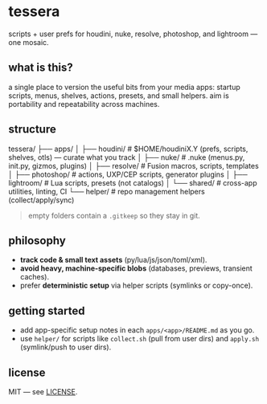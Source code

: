 # tessera

scripts + user prefs for houdini, nuke, resolve, photoshop, and lightroom — one mosaic.

## what is this?
a single place to version the useful bits from your media apps: startup scripts, menus, shelves, actions, presets, and small helpers. aim is portability and repeatability across machines.

## structure
tessera/
├── apps/
│   ├── houdini/     # $HOME/houdiniX.Y (prefs, scripts, shelves, otls) — curate what you track
│   ├── nuke/        # .nuke (menus.py, init.py, gizmos, plugins)
│   ├── resolve/     # Fusion macros, scripts, templates
│   ├── photoshop/   # actions, UXP/CEP scripts, generator plugins
│   ├── lightroom/   # Lua scripts, presets (not catalogs)
│   └── shared/      # cross-app utilities, linting, CI
└── helper/          # repo management helpers (collect/apply/sync)

> empty folders contain a `.gitkeep` so they stay in git.

## philosophy
- **track code & small text assets** (py/lua/js/json/toml/xml).
- **avoid heavy, machine-specific blobs** (databases, previews, transient caches).
- prefer **deterministic setup** via helper scripts (symlinks or copy-once).

## getting started
- add app-specific setup notes in each `apps/<app>/README.md` as you go.
- use `helper/` for scripts like `collect.sh` (pull from user dirs) and `apply.sh` (symlink/push to user dirs).

## license
MIT — see [LICENSE](./LICENSE).
